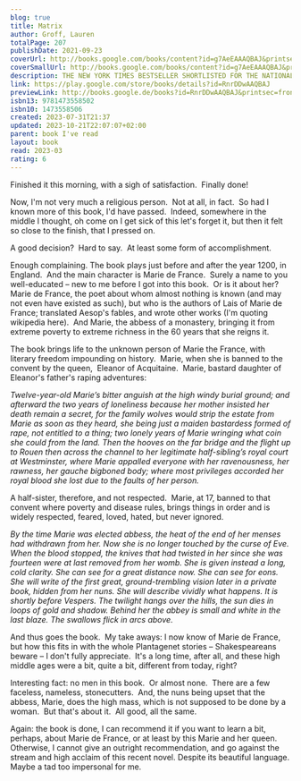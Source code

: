 ```yaml
---  
blog: true  
title: Matrix  
author: Groff, Lauren  
totalPage: 207  
publishDate: 2021-09-23  
coverUrl: http://books.google.com/books/content?id=g7AeEAAAQBAJ&printsec=frontcover&img=1&zoom=1&edge=curl&source=gbs_api  
coverSmallUrl: http://books.google.com/books/content?id=g7AeEAAAQBAJ&printsec=frontcover&img=1&zoom=5&edge=curl&source=gbs_api  
description: THE NEW YORK TIMES BESTSELLER SHORTLISTED FOR THE NATIONAL BOOK AWARDS AN OBAMA'S BOOK OF THE YEAR 'Gorgeous, sensual, addictive' SARA COLLINS 'Brightly lit' NAOMI ALDERMAN Born from a long line of female warriors and crusaders, yet too coarse for courtly life, Marie de France is cast from the royal court and sent to Angleterre to take up her new duty as the prioress of an impoverished abbey. Lauren Groff's modern masterpiece is about the establishment of a female utopia. 'A propulsive, captivating read' BRIT BENNETT 'Fascinating, beguiling, vivid' MARIAN KEYES 'A dazzlingly clever tale' THE TIMES 'A thrillingly vivid, adventurous story about women and power that will blow readers' minds. Left me gasping' EMMA DONOGHUE  
link: https://play.google.com/store/books/details?id=RnrDDwAAQBAJ  
previewLink: http://books.google.de/books?id=RnrDDwAAQBAJ&printsec=frontcover&dq=Lauren+Groff,+Matrix&hl=&as_pt=BOOKS&cd=5&source=gbs_api  
isbn13: 9781473558502  
isbn10: 1473558506  
created: 2023-07-31T21:37  
updated: 2023-10-21T22:07:07+02:00  
parent: book I've read  
layout: book  
read: 2023-03  
rating: 6  
---  
```

  
Finished it this morning, with a sigh of satisfaction.  Finally done!  
  
Now, I'm not very much a religious person.  Not at all, in fact.  So had I known more of this book, I'd have passed.  Indeed, somewhere in the middle I thought, oh come on I get sick of this let's forget it, but then it felt so close to the finish, that I pressed on.  
  
A good decision?  Hard to say.  At least some form of accomplishment.  
  
Enough complaining. The book plays just before and after the year 1200, in England.  And the main character is Marie de France.  Surely a name to you well-educated – new to me before I got into this book.  Or is it about her?  Marie de France, the poet about whom almost nothing is known (and may not even have existed as such), but who is the authors of Lais of Marie de France; translated Aesop's fables, and wrote other works (I'm quoting wikipedia here).  And Marie, the abbess of a monastery, bringing it from extreme poverty to extreme richness in the 60 years that she reigns it.  
  
The book brings life to the unknown person of Marie the France, with literary freedom impounding on history.  Marie, when she is banned to the convent by the queen,  Eleanor of Acquitaine.  Marie, bastard daughter of Eleanor's father's raping adventures:  
  
_Twelve-year-old Marie’s bitter anguish at the high windy burial ground; and afterward the two years of loneliness because her mother insisted her death remain a secret, for the family wolves would strip the estate from Marie as soon as they heard, she being just a maiden bastardess formed of rape, not entitled to a thing; two lonely years of Marie wringing what coin she could from the land. Then the hooves on the far bridge and the flight up to Rouen then across the channel to her legitimate half-sibling’s royal court at Westminster, where Marie appalled everyone with her ravenousness, her rawness, her gauche bigboned body; where most privileges accorded her royal blood she lost due to the faults of her person._  
  
A half-sister, therefore, and not respected.  Marie, at 17, banned to that convent where poverty and disease rules, brings things in order and is widely respected, feared, loved, hated, but never ignored.  
  
_By the time Marie was elected abbess, the heat of the end of her menses had withdrawn from her. Now she is no longer touched by the curse of Eve. When the blood stopped, the knives that had twisted in her since she was fourteen were at last removed from her womb. She is given instead a long, cold clarity. She can see for a great distance now. She can see for eons. She will write of the first great, ground-trembling vision later in a private book, hidden from her nuns. She will describe vividly what happens. It is shortly before Vespers. The twilight hangs over the hills, the sun dies in loops of gold and shadow. Behind her the abbey is small and white in the last blaze. The swallows flick in arcs above._  
  
And thus goes the book.  My take aways: I now know of Marie de France, but how this fits in with the whole Plantagenet stories – Shakespeareans beware – I don't fully appreciate.  It's a long time, after all, and these high middle ages were a bit, quite a bit, different from today, right?  
  
Interesting fact: no men in this book.  Or almost none.  There are a few faceless, nameless, stonecutters.  And, the nuns being upset that the abbess, Marie, does the high mass, which is not supposed to be done by a woman.  But that's about it.  All good, all the same.  
  
Again: the book is done, I can recommend it if you want to learn a bit, perhaps, about Marie de France, or at least by this Marie and her queen.  Otherwise, I cannot give an outright recommendation, and go against the stream and high acclaim of this recent novel.  Despite its beautiful language.  Maybe a tad too impersonal for me.